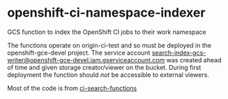 # openshift-ci-namespace-indexer

GCS function to index the OpenShift CI jobs to their work namespace

The functions operate on origin-ci-test and so must be deployed in the openshift-gce-devel
project. The service account search-index-gcs-writer@openshift-gce-devel.iam.gserviceaccount.com
was created ahead of time and given storage creator/viewer on the bucket. During first deployment
the function should *not* be accessible to external viewers.

Most of the code is from [ci-search-functions](https://github.com/openshift/ci-search-functions)
